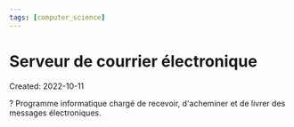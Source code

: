 ```yaml
---
tags: [computer_science] 
---
```

# Serveur de courrier électronique
Created: 2022-10-11

?
Programme informatique chargé de recevoir, d'acheminer et de livrer des messages électroniques.
<!--SR:!2023-11-02,248,270-->